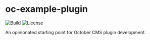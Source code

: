 # oc-example-plugin

[![Build](https://img.shields.io/circleci/build/github/scottbedard/oc-example-plugin)](https://circleci.com/gh/scottbedard/oc-example-plugin)
[![License](https://img.shields.io/github/license/scottbedard/oc-example-plugin?color=blue)](https://github.com/scottbedard/oc-example-plugin/blob/master/LICENSE)

An opinionated starting point for October CMS plugin development.
